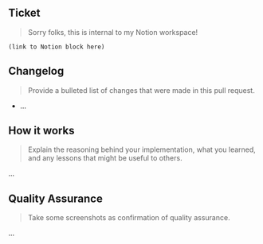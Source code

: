 ## Ticket

> Sorry folks, this is internal to my Notion workspace!

```
(link to Notion block here)
```

## Changelog

> Provide a bulleted list of changes that were made in this pull request.

* ...

## How it works

> Explain the reasoning behind your implementation, what you learned, and any lessons that might be useful to others.

...

## Quality Assurance

> Take some screenshots as confirmation of quality assurance.

...
